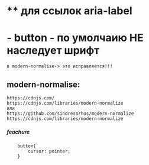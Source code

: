 # \*\* для ссылок aria-label

# - button - по умолчаию НЕ наследует шрифт

    в modern-normalise-> это исправляется!!!

## modern-normalise:

    https://cdnjs.com/
    https://cdnjs.com/libraries/modern-normalize
    или
    https://github.com/sindresorhus/modern-normalize
    https://cdnjs.com/libraries/modern-normalize

##### feachure

        button{
            cursor: pointer;
        }
